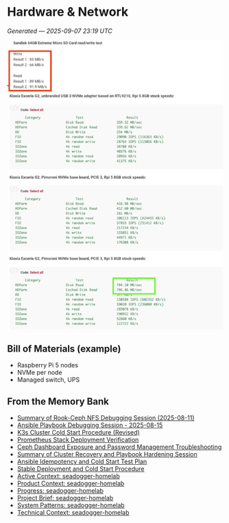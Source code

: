 # Hardware & Network
*Generated — 2025-09-07 23:19 UTC*

![Rack](images/NVMe-Performance-Compare.png)

## Bill of Materials (example)
- Raspberry Pi 5 nodes
- NVMe per node
- Managed switch, UPS

## From the Memory Bank
- [Summary of Rook-Ceph NFS Debugging Session (2025-08-11)](memory_bank/2025-08-11-rook-ceph-nfs-debug-summary.md)
- [Ansible Playbook Debugging Session - 2025-08-15](memory_bank/2025-08-15-ansible-playbook-debugging-session.md)
- [K3s Cluster Cold Start Procedure (Revised)](memory_bank/2025-08-15-k3s-cold-start-procedure.md)
- [Prometheus Stack Deployment Verification](memory_bank/2025-08-15-prometheus-deployment-verification.md)
- [Ceph Dashboard Exposure and Password Management Troubleshooting](memory_bank/2025-08-16-ceph-dashboard-troubleshooting.md)
- [Summary of Cluster Recovery and Playbook Hardening Session](memory_bank/2025-08-16-cluster-recovery-and-playbook-hardening.md)
- [Ansible Idempotency and Cold Start Test Plan](memory_bank/2025-08-16-cold-start-test-plan.md)
- [Stable Deployment and Cold Start Procedure](memory_bank/2025-08-17-stable-deployment-and-cold-start-procedure.md)
- [Active Context: seadogger-homelab](memory_bank/activeContext.md)
- [Product Context: seadogger-homelab](memory_bank/productContext.md)
- [Progress: seadogger-homelab](memory_bank/progress.md)
- [Project Brief: seadogger-homelab](memory_bank/projectbrief.md)
- [System Patterns: seadogger-homelab](memory_bank/systemPatterns.md)
- [Technical Context: seadogger-homelab](memory_bank/techContext.md)
